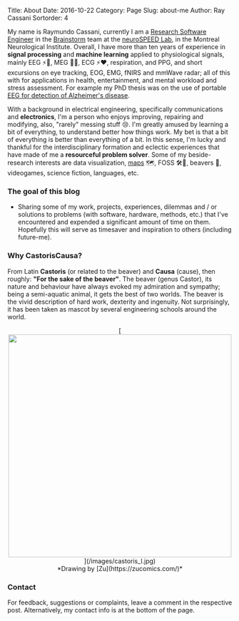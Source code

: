 Title: About
Date: 2016-10-22
Category: Page
Slug: about-me
Author: Ray Cassani
Sortorder: 4

My name is Raymundo Cassani, currently I am a [Research Software Engineer](https://ukrse.github.io/who.html) in the [Brainstorm](https://neuroimage.usc.edu/brainstorm/Introduction) team at the [neuroSPEED Lab](https://www.neurospeed-bailletlab.org/), in the Montreal Neurological Institute. Overall, I have more than ten years of experience in **signal processing** and **machine learning** applied to physiological signals, mainly EEG ⚡🧠, MEG 🧲🧠, ECG ⚡❤️, respiration, and PPG, and short excursions on eye tracking, EOG, EMG, fNIRS and mmWave radar; all of this with for applications in health, entertainment, and mental workload and stress assessment. For example my PhD thesis was on the use of portable [EEG for detection of Alzheimer's disease](/posts/2020/02/28/phd-thesis-summary/).

With a background in electrical engineering, specifically communications and **electronics**, I'm a person who enjoys improving, repairing and modifying, also, "rarely" messing stuff 😢. I'm greatly amused by learning a bit of everything, to understand better how things work. My bet is that a bit of everything is better than everything of a bit. In this sense, I'm lucky and thankful for the interdisciplinary formation and eclectic experiences that have made of me a **resourceful problem solver**. Some of my beside-research interests are data visualization, [maps](/tags/gis/) 🗺️, FOSS 🛠️🐧, beavers 🦫, videogames, science fiction, languages, etc.

### The goal of this blog
* Sharing some of my work, projects, experiences, dilemmas and / or solutions to problems (with software, hardware, methods, etc.) that I've encountered and expended a significant amount of time on them. Hopefully this will serve as timesaver and inspiration to others (including future-me).

### Why CastorisCausa?
From Latin **Castoris** (or related to the beaver) and **Causa** (cause), then roughly: **"For the sake of the beaver"**.
The beaver (genus Castor), its nature and behaviour have always evoked my admiration and sympathy; being a semi-aquatic animal, it gets the best of two worlds. The beaver is the vivid description of hard work, dexterity and ingenuity. Not surprisingly, it has been taken as mascot by several engineering schools around the world.

<center>
[<img src="/images/castoris_s.png" style="width: 500px;">](/images/castoris_l.jpg)<br>
*Drawing by [Zu](https://zucomics.com/)*
</center>

### Contact
For feedback, suggestions or complaints, leave a comment in the respective post. Alternatively, my contact info is at the bottom of the page.
